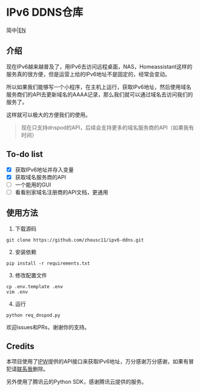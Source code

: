 # IPv6 DDNS仓库

简中|[EN](./README_EN.md)

## 介绍
现在IPv6越来越普及了，用IPv6去访问远程桌面，NAS，Homeassistant这样的服务真的很方便，但是运营上给的IPv6地址不是固定的，经常会变动。

所以如果我们能够写一个小程序，在主机上运行，获取IPv6地址，然后使用域名服务商们的API去更新域名的AAAA记录，那么我们就可以通过域名去访问我们的服务了。

这样就可以极大的方便我们的使用。

> 现在只支持dnspod的API，后续会支持更多的域名服务商的API（如果我有时间）
## To-do list
- [x] 获取IPv6地址并存入变量
- [x] 获取域名服务商的API
- [ ] 一个能用的GUI
- [ ] 看看别家域名注册商的API文档，更通用

## 使用方法
1. 下载源码
```shell
git clone https://github.com/zhousc11/ipv6-ddns.git
```
2. 安装依赖
```shell
pip install -r requirements.txt
```
3. 修改配置文件
```shell
cp .env.template .env
vim .env
```
4. 运行
```shell
python req_dnspod.py
```

欢迎issues和PRs，谢谢你的支持。 

## Credits
本项目使用了[IPW](https://ipw.cn)提供的API接口来获取IPv6地址，万分感谢万分感谢，如果有冒犯请[联系我](mailto:zhousc11@icloud.com)删除。

另外使用了腾讯云的Python SDK，感谢腾讯云提供的服务。